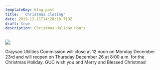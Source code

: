 ```yaml
---
templateKey: blog-post
title: ' Christmas Closing'
date: 2019-12-11T14:28:18.719Z
draft: true
description: Christmas Holiday Hours
---
```

![](/img/christian-merry-christmas-clipart-15-900x900.png)

Grayson Utilities Commission will close at 12 noon on Monday December 23rd and will reopen on Thursday December 26 at 8:00 a.m. for the Christmas Holiday.  GUC wish you and Merry and Blessed Christmas!
